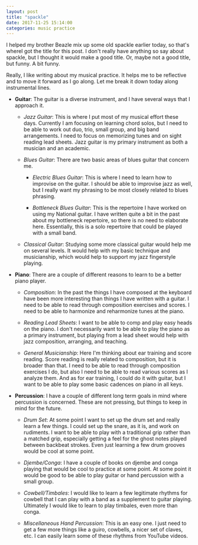```yaml
---
layout: post
title: "spackle"
date: 2017-11-25 15:14:00
categories: music practice
---
```

I helped my brother Beazle mix up some old spackle earlier today, so that's whereI got the title for this post. I don't really have anything so say about spackle, but I thought it would make a good title. Or, maybe not a good title, but funny. A bit funny.

Really, I like writing about my musical practice. It helps me to be reflective and to move it forward as I go along. Let me break it down today along instrumental lines.

* **Guitar**: The guitar is a diverse instrument, and I have several ways that I approach it.
  * *Jazz Guitar*: This is where I put most of my musical effort these days. Currently I am focusing on learning chord solos, but I need to be able to work out duo, trio, small group, and big band arrangements. I need to focus on memorizing tunes and on sight reading lead sheets. Jazz guitar is my primary instrument as both a musician and an academic.

  * *Blues Guitar*: There are two basic areas of blues guitar that concern me.
    * *Electric Blues Guitar*: This is where I need to learn how to improvise on the guitar. I should be able to improvise jazz as well, but I really want my phrasing to be most closely related to blues phrasing.

    * *Bottleneck Blues Guitar*: This is the repertoire I have worked on using my National guitar. I have written quite a bit in the past about my bottleneck repertoire, so there is no need to elaborate here. Essentially, this is a solo repertoire that could be played with a small band.

  * *Classical Guitar*: Studying some more classical guitar would help me on several levels. It would help with my basic technique and musicianship, which would help to support my jazz fingerstyle playing.

* **Piano**: There are a couple of different reasons to learn to be a better piano player.
  * *Composition*: In the past the things I have composed at the keyboard have been more interesting than things I have written with a guitar. I need to be able to read through composition exercises and scores. I need to be able to harmonize and reharmonize tunes at the piano.

  * *Reading Lead Sheets*: I want to be able to comp and play easy heads on the piano. I don't necessarily want to be able to play the piano as a primary instrument, but playing from a lead sheet would help with jazz composition, arranging, and teaching.

  * *General Musicianship*: Here I'm thinking about ear training and score reading. Score reading is really related to composition, but it is broader than that. I need to be able to read through composition exercises I do, but also I need to be able to read various scores as I analyze them. And as for ear training, I could do it with guitar, but I want to be able to play some basic cadences on piano in all keys.

* **Percussion**: I have a couple of different long term goals in mind where percussion is concerned. These are not pressing, but things to keep in mind for the future.
  * *Drum Set*: At some point I want to set up the drum set and really learn a few things. I could set up the snare, as it is, and work on rudiments. I want to be able to play with a traditional grip rather than a matched grip, especially getting a feel for the ghost notes played between backbeat strokes. Even just learning a few drum grooves would be cool at some point.

  * *Djembe/Conga*: I have a couple of books on djembe and conga playing that would be cool to practice at some point. At some point it would be good to be able to play guitar or hand percussion with a small group.

  * *Cowbell/Timbales*: I would like to learn a few legitimate rhythms for cowbell that I can play with a band as a supplement to guitar playing. Ultimately I would like to learn to play timbales, even more than conga.

  * *Miscellaneous Hand Percussion*: This is an easy one. I just need to get a few more things like a guiro, cowbells, a nicer set of claves, etc. I can easily learn some of these rhythms from YouTube videos.
